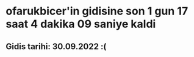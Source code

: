 # ofarukbicer'in gidisine son 1 gun 17 saat 4 dakika 09 saniye kaldi

## Gidis tarihi: 30.09.2022 :(